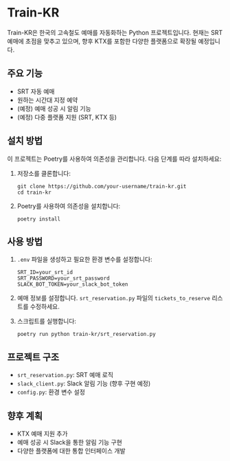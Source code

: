 # Train-KR

Train-KR은 한국의 고속철도 예매를 자동화하는 Python 프로젝트입니다. 현재는 SRT 예매에 초점을 맞추고 있으며, 향후 KTX를 포함한 다양한 플랫폼으로 확장될 예정입니다.

## 주요 기능

- SRT 자동 예매
- 원하는 시간대 지정 예약
- (예정) 예매 성공 시 알림 기능
- (예정) 다중 플랫폼 지원 (SRT, KTX 등)

## 설치 방법

이 프로젝트는 Poetry를 사용하여 의존성을 관리합니다. 다음 단계를 따라 설치하세요:

1. 저장소를 클론합니다:

   ```
   git clone https://github.com/your-username/train-kr.git
   cd train-kr
   ```

2. Poetry를 사용하여 의존성을 설치합니다:
   ```
   poetry install
   ```

## 사용 방법

1. `.env` 파일을 생성하고 필요한 환경 변수를 설정합니다:

   ```
   SRT_ID=your_srt_id
   SRT_PASSWORD=your_srt_password
   SLACK_BOT_TOKEN=your_slack_bot_token
   ```

2. 예매 정보를 설정합니다. `srt_reservation.py` 파일의 `tickets_to_reserve` 리스트를 수정하세요.

3. 스크립트를 실행합니다:
   ```
   poetry run python train-kr/srt_reservation.py
   ```

## 프로젝트 구조

- `srt_reservation.py`: SRT 예매 로직
- `slack_client.py`: Slack 알림 기능 (향후 구현 예정)
- `config.py`: 환경 변수 설정

## 향후 계획

- KTX 예매 지원 추가
- 예매 성공 시 Slack을 통한 알림 기능 구현
- 다양한 플랫폼에 대한 통합 인터페이스 개발
